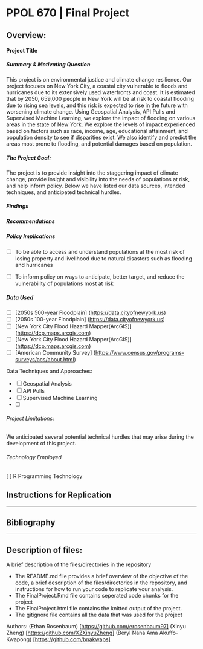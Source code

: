 # PPOL 670 | Final Project

## Overview:

#### Project Title 


##### Summary & Motivating Question 
This project is on environmental justice and climate change resilience. Our project focuses on New York City, a coastal city vulnerable to floods and hurricanes due to its extensively used waterfronts and coast. It is estimated that by 2050, 659,000 people in New York will be at risk to coastal flooding due to rising sea levels, and this risk is expected to rise in the future with worsening climate change. Using Geospatial Analysis, API Pulls and Supervised Machine Learning, we explore the impact of flooding on various areas in the state of New York. We explore the levels of impact experienced based on factors such as race, income, age, educational attainment, and population density to see if disparities exist. We also identify and predict the areas most prone to flooding, and potential damages based on population.

##### The Project Goal: 
The project is to provide insight into the staggering impact of climate change, provide insight and visibility into the needs of populations at risk, and help inform policy. Below we have listed our data sources, intended techniques, and anticipated technical hurdles. 


##### Findings  
 
##### Recommendations

##### Policy Implications 
- [ ] To be able to access and understand populations at the most risk of losing property and livelihood due to natural disasters such as flooding and hurricanes 
- [ ]  To inform policy on ways to anticipate, better target, and reduce the vulnerability of populations most at risk  



##### Data Used 
- [ ] [2050s 500-year Floodplain] (https://data.cityofnewyork.us)
- [ ] [2050s 100-year Floodplain] (https://data.cityofnewyork.us)
- [ ] [New York City Flood Hazard Mapper(ArcGIS)] (https://dcp.maps.arcgis.com)
- [ ] [New York City Flood Hazard Mapper(ArcGIS)] (https://dcp.maps.arcgis.com)
- [ ] [American Community Survey] (https://www.census.gov/programs-surveys/acs/about.html)

Data Techniques and Approaches:
- [ ] Geospatial Analysis
- [ ] API Pulls 
- [ ] Supervised Machine Learning 
- [ ] 

###### Project Limitations: 
We anticipated several potential technical hurdles that may arise during the development of this project. 




###### Technology Employed
[ ] R Programming Technology 






## Instructions for Replication
---------------------------




## Bibliography 





----------

## Description of files:
A  brief description of the files/directories in the repository 
* The README.md file provides a brief overview of the objective of the code, a brief description of the files/directories in the repository, and instructions for how to run your code to replicate your analysis.
* The FinalProject.Rmd file contains seperated code chunks for the project
* The FinalProject.html file contains the knitted output of the project. 
* The gitignore file contains all the data that was used for the project

Authors: 
(Ethan Rosenbaum) [https://github.com/erosenbaum97]
(Xinyu Zheng) [https://github.com/XZXinyuZheng]
(Beryl Nana Ama Akuffo-Kwapong) [https://github.com/bnakwaps]


